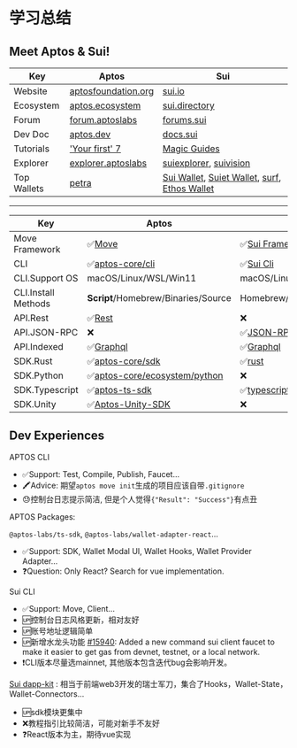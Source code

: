 # 学习总结

## Meet Aptos & Sui!

|Key|Aptos|Sui|
|---|---|---|
|Website|[aptosfoundation.org](https://aptosfoundation.org/)|[sui.io](https://sui.io)|
|Ecosystem|[aptos.ecosystem](https://aptosfoundation.org/ecosystem/projects/all)|[sui.directory](https://sui.directory/)|
|Forum|[forum.aptoslabs](https://forum.aptoslabs.com/)|[forums.sui](https://forums.sui.io/)|
|Dev Doc|[aptos.dev](https://aptos.dev/)|[docs.sui](https://docs.sui.io)|
|Tutorials|['Your first' 7](https://aptos.dev/tutorials)|[Magic Guides](https://docs.sui.io/guides/developer)|
|Explorer|[explorer.aptoslabs](https://explorer.aptoslabs.com/)|[suiexplorer](https://suiexplorer.com/), [suivision](https://suivision.xyz/)|
|Top Wallets|[petra](https://petra.app/)|[Sui Wallet](https://chrome.google.com/webstore/detail/opcgpfmipidbgpenhmajoajpbobppdil), [Suiet Wallet](https://chrome.google.com/webstore/detail/suiet-sui-wallet/khpkpbbcccdmmclmpigdgddabeilkdpd), [surf](https://surf.tech), [Ethos Wallet](https://ethoswallet.xyz/)|
---
|Key|Aptos|Sui|
|---|---|---|
|Move Framework|✅[Move](https://aptos.dev/reference/move)|✅[Sui Framework](https://github.com/MystenLabs/sui/tree/main/crates/sui-framework/docs)|
|CLI|✅[aptos-core/cli](https://github.com/aptos-labs/aptos-core/releases?q=cli&expanded=true)|✅[Sui Cli](https://github.com/MystenLabs/sui)|
|CLI.Support OS|macOS/Linux/WSL/Win11|macOS/Linux/WSL/Win11|
|CLI.Install Methods|**Script**/Homebrew/Binaries/Source|Homebrew/Binaries/Source/**Docker**|
|API.Rest|✅[Rest](https://aptos.dev/apis/fullnode-rest-api)|❌|
|API.JSON-RPC|❌|✅[JSON-RPC](https://docs.sui.io/references/sui-api)|
|API.Indexed|✅[Graphql](https://aptos.dev/indexer/indexer-landing)|✅[Graphql](https://docs.sui.io/references/sui-graphql)|
|SDK.Rust|✅[aptos-core/sdk](https://github.com/aptos-labs/aptos-core/tree/main/sdk)|✅[rust](https://github.com/MystenLabs/sui/tree/main/crates/sui-sdk)|
|SDK.Python|✅[aptos-core/ecosystem/python](https://github.com/aptos-labs/aptos-core/tree/main/ecosystem/python/sdk)|❌|
|SDK.Typescript|✅[aptos-ts-sdk](https://github.com/aptos-labs/aptos-ts-sdk)|✅[typescript](https://sdk.mystenlabs.com/typescript)|
|SDK.Unity|✅[Aptos-Unity-SDK](https://github.com/aptos-labs/Aptos-Unity-SDK)|❌|

## Dev Experiences

APTOS CLI

- ✅Support: Test, Compile, Publish, Faucet...
- 🖍️Advice: 期望`aptos move init`生成的项目应该自带`.gitignore`
- 😓控制台日志提示简洁, 但是个人觉得`{"Result": "Success"}`有点丑

APTOS Packages: 

`@aptos-labs/ts-sdk`, `@aptos-labs/wallet-adapter-react`...

- ✅Support: SDK, Wallet Modal UI, Wallet Hooks, Wallet Provider Adapter...
- ❓Question: Only React? Search for vue implementation.

Sui CLI

- ✅Support: Move, Client...
- 🆙控制台日志风格更新，相对友好
- 🆙账号地址逻辑简单
- 🆙新增水龙头功能 [#15940](https://github.com/MystenLabs/sui/pull/15940): Added a new command sui client faucet to make it easier to get gas from devnet, testnet, or a local network.
- ❗CLI版本尽量选mainnet, 其他版本包含迭代bug会影响开发。

[Sui dapp-kit](https://github.com/MystenLabs/sui/tree/main/sdk/dapp-kit) : 相当于前端web3开发的瑞士军刀，集合了Hooks，Wallet-State，Wallet-Connectors...

- 🆙sdk模块更集中
- ❌教程指引比较简洁，可能对新手不友好
- ❓React版本为主，期待vue实现